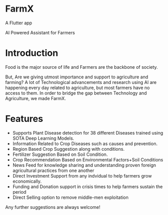 # FarmX

A Flutter app 

AI Powered Assistant for Farmers


# Introduction
Food is the major source of life and Farmers are the backbone of society.

But, Are we giving utmost importance and support to agriculture and farming? A lot of Technological advancements and research using AI are happening every day related to agriculture, but most farmers have no access to them. In order to bridge the gap between Technology and Agriculture, we made FarmX.

# Features
* Supports Plant Disease detection for 38 different Diseases trained using SOTA Deep Learning Models.
* Information Related to Crop Diseases such as causes and prevention.
* Region Based Crop Suggestion along with conditions.
* Fertilizer Suggestion Based on Soil Condition.
* Crop Recommendation Based on Environmental Factors+Soil Conditions
* News Feed for knowledge sharing and understanding proven foreign agricultural practices from one another
* Direct Investment Support from any indvidual to help farmers grow economically.
* Funding and Donation support in crisis times to help farmers sustain the period
* Direct Selling option to remove middle-men exploitation

Any further suggestions are always welcome!

